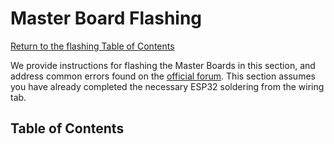 # Master Board Flashing
[Return to the flashing Table of Contents](https://github.com/EmiliaPsacharopoulos/Quadruped-8dof-Robot/blob/main/Firmware%20Flashing/README.md#table-of-contents)

We provide instructions for flashing the Master Boards in this section, and address common errors found on the [official forum](https://odri.discourse.group/). This section assumes you have already completed the necessary ESP32 soldering from the wiring tab.

## Table of Contents
